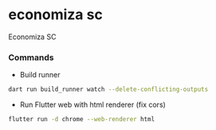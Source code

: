 # economiza sc

Economiza SC

### Commands

- Build runner

```bash
dart run build_runner watch --delete-conflicting-outputs
```

- Run Flutter web with html renderer (fix cors)

```bash
flutter run -d chrome --web-renderer html
```